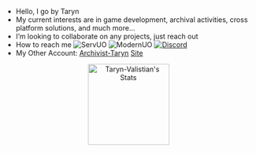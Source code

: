 - Hello, I go by Taryn
- My current interests are in game development, archival activities, cross platform solutions, and much more...
- I’m looking to collaborate on any projects, just reach out
- How to reach me ![ServUO](https://img.shields.io/badge/ServUO-Taryn-blue) ![ModernUO](https://img.shields.io/badge/ModernUO-Taryn-blue) [![Discord](https://img.shields.io/badge/Discord-%235865F2.svg?&logo=discord&logoColor=white)](taryn_._)
- My Other Account: [Archivist-Taryn](https://github.com/archivist-taryn) [Site](https://github.com/Archivist-Taryn/Archivist-Taryn.github.io)

<div class="badges-githubstats">
  <p align="center">
    <img src="https://github-readme-stats.vercel.app/api?username=Taryn-Valistian&theme=tokyonight&show_icons=true&hide_border=true&count_private=true" alt="Taryn-Valistian's Stats" height="165">
    <!---<img src="https://github-readme-streak-stats.herokuapp.com/?user=Taryn-Valistian&theme=tokyonight&hide_border=true" alt="Taryn-Valistian's Streak" height="165">--->
    
  </p>
</div>

<!--TDB Section: List of Projects ... -->
